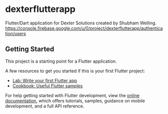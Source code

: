# dexterflutterapp

Flutter/Dart application for Dexter Solutions created by Shubham Welling.
https://console.firebase.google.com/u/0/project/dexterflutterapp/authentication/users 

## Getting Started

This project is a starting point for a Flutter application.

A few resources to get you started if this is your first Flutter project:

- [Lab: Write your first Flutter app](https://docs.flutter.dev/get-started/codelab)
- [Cookbook: Useful Flutter samples](https://docs.flutter.dev/cookbook)

For help getting started with Flutter development, view the
[online documentation](https://docs.flutter.dev/), which offers tutorials,
samples, guidance on mobile development, and a full API reference.
